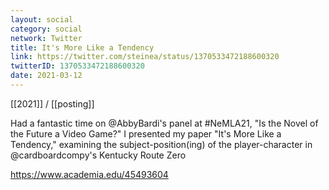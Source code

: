 ```yaml
---
layout: social
category: social
network: Twitter
title: It's More Like a Tendency
link: https://twitter.com/steinea/status/1370533472188600320
twitterID: 1370533472188600320
date: 2021-03-12
---
```


[[2021]] / [[posting]]

Had a fantastic time on @AbbyBardi's panel at #NeMLA21, "Is the Novel of the Future a Video Game?" I presented my paper "It's More Like a Tendency," examining the subject-position(ing) of the player-character in @cardboardcompy's Kentucky Route Zero

<https://www.academia.edu/45493604>
